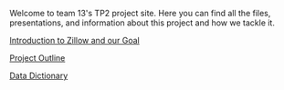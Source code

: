

Welcome to team 13's TP2 project site. Here you can find all the files, presentations, and information about this project and how we tackle it.





[Introduction to Zillow and our Goal](/code/zillo_intro.html)


[Project Outline](/code/Outline.html)


[Data Dictionary](/code/DataDict.html)
